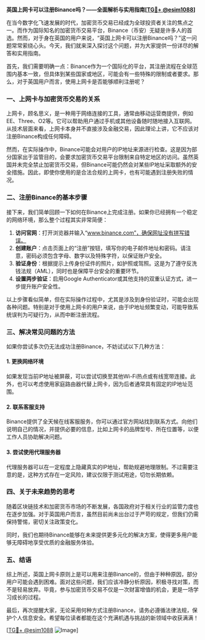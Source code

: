 **英国上网卡可以注册Binance吗？——全面解析与实用指南[[TG💪+ @esim1088](https://t.me/s/esim1088)]**

在当今数字化飞速发展的时代，加密货币交易已经成为全球投资者关注的焦点之一。而作为国际知名的加密货币交易平台，Binance（币安）无疑是许多人的首选。然而，对于身在英国的用户来说，“英国上网卡可以注册Binance吗？”这一问题常常萦绕心头。今天，我们就来深入探讨这个问题，并为大家提供一份详尽的解答和实用指南。

首先，我们需要明确一点：Binance作为一个国际化的平台，其注册流程在全球范围内基本一致，但具体到某些国家或地区，可能会有一些特殊的限制或者要求。那么，对于英国用户而言，使用上网卡是否能够顺利注册呢？

### **一、上网卡与加密货币交易的关系**

上网卡，顾名思义，是一种用于网络连接的工具，通常由移动运营商提供，例如EE、Three、O2等。它可以帮助用户通过手机或其他设备随时随地接入互联网。从技术层面来看，上网卡本身并不直接涉及金融交易，因此理论上讲，它不应该对注册Binance构成任何障碍。

然而，在实际操作中，Binance可能会对用户的IP地址来源进行检查。这是因为部分国家出于监管目的，会要求加密货币交易平台限制来自特定地区的访问。虽然英国并未完全禁止加密货币交易，但Binance可能仍然会对某些IP地址采取额外的安全措施。因此，即使你使用的是合法合规的上网卡，也有可能遇到注册失败的情况。

### **二、注册Binance的基本步骤**

接下来，我们简单回顾一下如何在Binance上完成注册。如果你已经拥有一个稳定的网络环境，那么整个过程其实非常简便：

1. **访问官网**：打开浏览器并输入“www.binance.com”，确保网址没有拼写错误。
2. **创建账户**：点击页面上的“注册”按钮，填写你的电子邮件地址和密码。请注意，密码必须包含字母、数字以及特殊字符，以保证账户安全。
3. **验证身份**：根据提示上传身份证件的照片，如护照或驾照。这是为了遵守反洗钱法规（AML），同时也是保障平台安全的重要环节。
4. **设置两步验证**：启用Google Authenticator或其他支持的双重认证方式，进一步提升账户安全性。

以上步骤看似简单，但在实际操作过程中，尤其是涉及到身份验证时，可能会出现各种问题。特别是对于使用上网卡的用户来说，由于IP地址频繁变动，可能导致系统误判为可疑行为，从而中断注册流程。

### **三、解决常见问题的方法**

如果你尝试多次仍无法成功注册Binance，不妨试试以下几种方法：

#### **1. 更换网络环境**
如果发现当前IP地址被屏蔽，可以尝试切换至其他Wi-Fi热点或有线宽带连接。此外，也可以考虑使用家庭路由器代替上网卡，因为后者通常具有固定的IP地址范围。

#### **2. 联系客服支持**
Binance提供了全天候在线客服服务，你可以通过官方网站找到联系方式。向他们说明自己的情况，并提供必要的信息，比如上网卡的品牌型号、所在位置等，以便工作人员协助解决问题。

#### **3. 尝试使用代理服务器**
代理服务器可以在一定程度上隐藏真实的IP地址，帮助规避地理限制。不过需要注意的是，这种方式存在一定风险，建议仅限于测试用途，切勿长期依赖。

### **四、关于未来趋势的思考**

随着区块链技术和加密货币市场的不断发展，各国政府对于相关行业的监管力度也在逐步加强。对于英国用户而言，虽然目前尚未出台过于严苛的规定，但我们仍需保持警惕，密切关注政策变化。

同时，我们也期待Binance能够在未来提供更多元化的解决方案，使得更多用户能够无障碍地享受优质的金融服务体验。

### **五、结语**

综上所述，英国上网卡原则上是可以用来注册Binance的，但由于种种原因，部分用户可能会遇到困难。面对这些问题，我们应该冷静分析原因，积极寻找对策，而不是轻易放弃。毕竟，参与加密货币交易不仅是一次财富增值的机会，更是一场学习成长的过程。

最后，再次提醒大家，无论采用何种方式注册Binance，请务必遵循法律法规，保护个人信息安全。希望每位读者都能在这个充满机遇与挑战的新领域中收获满满！

[[TG💪+ @esim1088](https://t.me/s/esim1088) ![Image](https://i.postimg.cc/4NQfJmqS/Snipaste-2025-05-13-00-14-12.png)]